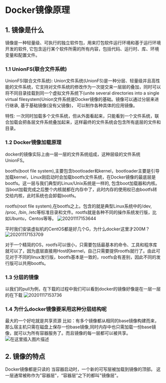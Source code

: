 # Docker镜像原理

## 1. 镜像是什么

镜像是一种轻量级、可执行的独立软件包，用来打包软件运行环境和基于运行环境开发的软件, 它包含运行某个软件所需的所有内容，包括代码、运行时、库、环境变量和配置文件。

### 1.1 UnionFS(联合文件系统)

UnionFS(联合文件系统): Union文件系统(UnionFS)是一种分层、轻量级并且高性能的文件系统，它支持对文件系统的修改作为一次提交来一层层的叠加，同时可以将不同目录挂载到同一个虚拟文件系统下(unite several directories into a single virtual filesystem)Union文件系统是Docker镜像的基础。镜像可以通过分层来进行继承, 基于基础镜像(没有父镜像)， 可以制作各种具体的应用镜像。

特性: 一次同时加载多个文件系统，但从外面看起来，只能看到一个文件系统，联合加载会把各层文件系统叠加起来，这样最终的文件系统会包含所有底层的文件和目录。

### 1.2 Docker镜像加载原理

docker的镜像实际上由一层一层的文件系统组成，这种层级的文件系统UnionFS。

bootfs(boot file system),主要包含bootloader和kernel，bootloader主要是引导加载kernel，Linux刚启动时会加载bootfs文件系统，在Docker镜像的最底层是bootfs。这一层与我们典型的Linux/Unix系统是一样的, 包含boot加载器和内核。当boot加载完成之后整个内核就都在内存中了，此时内存的使用权已由bootfs转交给内核，此时系统也会卸载bootfs。

rootfs(root file system),在bootfs之上。包含的就是典型Linux系统中的/dev, /proc, /bin, /etc等标准目录和文件。rootfs就是各种不同的操作系统发行版，比如Ubuntu，Centos等等。
![20201117153644](https://deemoprobe.oss-cn-shanghai.aliyuncs.com/images/20201117153644.png)

平时我们安装虚拟机的CentOS都是好几个G，为什么docker这里才200M？
![20201117153709](https://deemoprobe.oss-cn-shanghai.aliyuncs.com/images/20201117153709.png)

对于一个精简的OS，rootfs可以很小，只需要包括最基本的命令、工具和程序库就可以了，因为底层直接用Host的kernel，自己只需要提供rootfs就行了。由此可见对于不同的linux发行版，bootfs基本是一致的，rootfs会有差别，因此不同的发行版可以共用bootfs。

### 1.3 分层的镜像

以我们的pull为例，在下载的过程中我们可以看到docker的镜像好像是在一层一层的在下载
![20201117153736](https://deemoprobe.oss-cn-shanghai.aliyuncs.com/images/20201117153736.png)

### 1.4 为什么docker镜像要采用这种分层结构呢

最大的一个好吃就是共享资源
比如：有多个镜像都从相同的base镜像构建而来，那么宿主机只需在磁盘上保存一份base镜像,同时内存中也只需加载一份base镜像，就可以为所有容器服务了。而且镜像的每一层都可以被共享。
![在这里插入图片描述](https://deemoprobe.oss-cn-shanghai.aliyuncs.com/images/在这里插入图片描述.png)

## 2. 镜像的特点

Docker镜像都是只读的
当容器启动时，一个新的可写层被加载到镜像的顶部。
这一层通常被称作为"容器层"，“容器层”之下的都叫"镜像层"。
